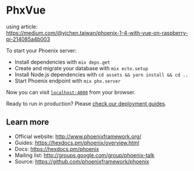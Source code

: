 # PhxVue

using article:
<br/>https://medium.com/@yjchen.taiwan/phoenix-1-4-with-vue-on-raspberry-pi-214085a4b003

To start your Phoenix server:

  * Install dependencies with `mix deps.get`
  * Create and migrate your database with `mix ecto.setup`
  * Install Node.js dependencies with `cd assets && yarn install && cd ..`
  * Start Phoenix endpoint with `mix phx.server`

Now you can visit [`localhost:4000`](http://localhost:4000) from your browser.

Ready to run in production? Please [check our deployment guides](https://hexdocs.pm/phoenix/deployment.html).

## Learn more

  * Official website: http://www.phoenixframework.org/
  * Guides: https://hexdocs.pm/phoenix/overview.html
  * Docs: https://hexdocs.pm/phoenix
  * Mailing list: http://groups.google.com/group/phoenix-talk
  * Source: https://github.com/phoenixframework/phoenix
